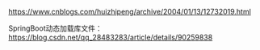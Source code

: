 https://www.cnblogs.com/huizhipeng/archive/2004/01/13/12732019.html

SpringBoot动态加载库文件：https://blog.csdn.net/qq_28483283/article/details/90259838